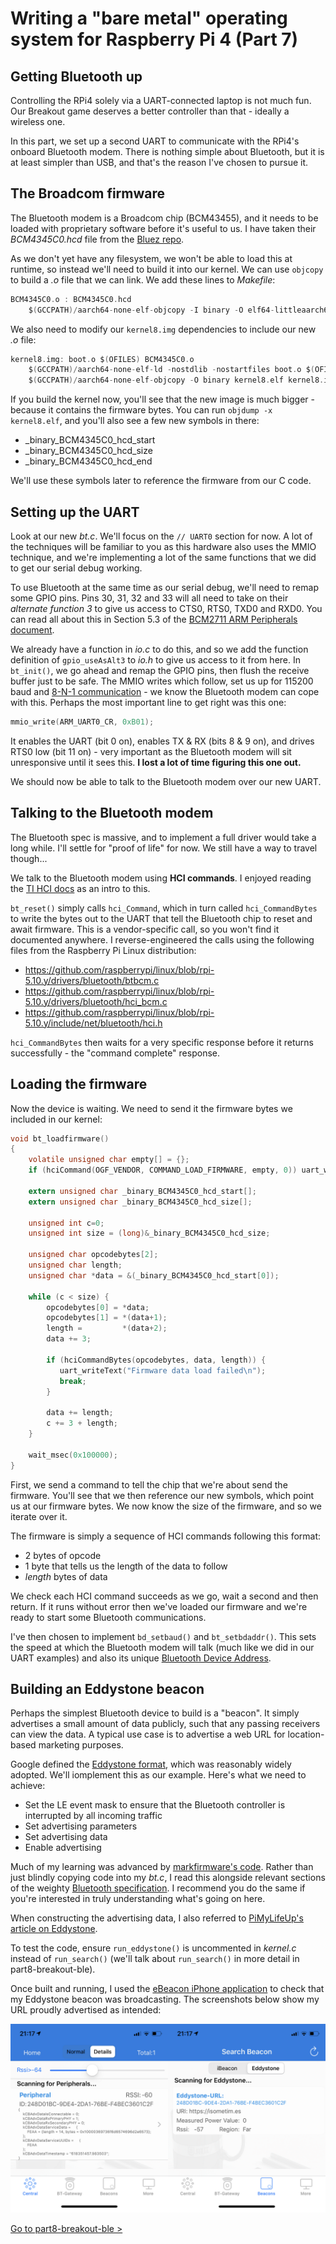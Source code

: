 Writing a "bare metal" operating system for Raspberry Pi 4 (Part 7)
===================================================================

Getting Bluetooth up
--------------------

Controlling the RPi4 solely via a UART-connected laptop is not much fun. Our Breakout game deserves a better controller than that - ideally a wireless one.

In this part, we set up a second UART to communicate with the RPi4's onboard Bluetooth modem. There is nothing simple about Bluetooth, but it is at least simpler than USB, and that's the reason I've chosen to pursue it.

The Broadcom firmware
---------------------

The Bluetooth modem is a Broadcom chip (BCM43455), and it needs to be loaded with proprietary software before it's useful to us. I have taken their _BCM4345C0.hcd_ file from the [Bluez repo](https://github.com/RPi-Distro/bluez-firmware/tree/master/broadcom).

As we don't yet have any filesystem, we won't be able to load this at runtime, so instead we'll need to build it into our kernel. We can use `objcopy` to build a _.o_ file that we can link. We add these lines to _Makefile_:

```c
BCM4345C0.o : BCM4345C0.hcd
	$(GCCPATH)/aarch64-none-elf-objcopy -I binary -O elf64-littleaarch64 -B aarch64 $< $@
```

We also need to modify our `kernel8.img` dependencies to include our new _.o_ file:

```c
kernel8.img: boot.o $(OFILES) BCM4345C0.o
	$(GCCPATH)/aarch64-none-elf-ld -nostdlib -nostartfiles boot.o $(OFILES) BCM4345C0.o -T link.ld -o kernel8.elf
	$(GCCPATH)/aarch64-none-elf-objcopy -O binary kernel8.elf kernel8.img
```

If you build the kernel now, you'll see that the new image is much bigger - because it contains the firmware bytes. You can run `objdump -x kernel8.elf`, and you'll also see a few new symbols in there:

 * _binary_BCM4345C0_hcd_start
 * _binary_BCM4345C0_hcd_size
 * _binary_BCM4345C0_hcd_end

We'll use these symbols later to reference the firmware from our C code.

Setting up the UART
-------------------

Look at our new _bt.c_. We'll focus on the `// UART0` section for now. A lot of the techniques will be familiar to you as this hardware also uses the MMIO technique, and we're implementing a lot of the same functions that we did to get our serial debug working.

To use Bluetooth at the same time as our serial debug, we'll need to remap some GPIO pins. Pins 30, 31, 32 and 33 will all need to take on their _alternate function 3_ to give us access to CTS0, RTS0, TXD0 and RXD0.  You can read all about this in Section 5.3 of the [BCM2711 ARM Peripherals document](https://www.raspberrypi.org/documentation/hardware/raspberrypi/bcm2711/rpi_DATA_2711_1p0.pdf).

We already have a function in _io.c_ to do this, and so we add the function definition of `gpio_useAsAlt3` to _io.h_ to give us access to it from here. In `bt_init()`, we go ahead and remap the GPIO pins, then flush the receive buffer just to be safe. The MMIO writes which follow, set us up for 115200 baud and [8-N-1 communication](https://en.wikipedia.org/wiki/8-N-1) - we know the Bluetooth modem can cope with this. Perhaps the most important line to get right was this one:

```c
mmio_write(ARM_UART0_CR, 0xB01);
```

It enables the UART (bit 0 on), enables TX & RX (bits 8 & 9 on), and drives RTS0 low (bit 11 on) - very important as the Bluetooth modem will sit unresponsive until it sees this. **I lost a lot of time figuring this one out.**

We should now be able to talk to the Bluetooth modem over our new UART.

Talking to the Bluetooth modem
------------------------------

The Bluetooth spec is massive, and to implement a full driver would take a long while. I'll settle for "proof of life" for now. We still have a way to travel though...

We talk to the Bluetooth modem using **HCI commands**. I enjoyed reading the [TI HCI docs](http://software-dl.ti.com/simplelink/esd/simplelink_cc13x2_sdk/1.60.00.29_new/exports/docs/ble5stack/vendor_specific_guide/BLE_Vendor_Specific_HCI_Guide/hci_interface.html) as an intro to this.

`bt_reset()` simply calls `hci_Command`, which in turn called `hci_CommandBytes` to write the bytes out to the UART that tell the Bluetooth chip to reset and await firmware. This is a vendor-specific call, so you won't find it documented anywhere. I reverse-engineered the calls using the following files from the Raspberry Pi Linux distribution:

* https://github.com/raspberrypi/linux/blob/rpi-5.10.y/drivers/bluetooth/btbcm.c
* https://github.com/raspberrypi/linux/blob/rpi-5.10.y/drivers/bluetooth/hci_bcm.c
* https://github.com/raspberrypi/linux/blob/rpi-5.10.y/include/net/bluetooth/hci.h

`hci_CommandBytes` then waits for a very specific response before it returns successfully - the "command complete" response.

Loading the firmware
--------------------

Now the device is waiting. We need to send it the firmware bytes we included in our kernel:

```c
void bt_loadfirmware()
{
    volatile unsigned char empty[] = {};
    if (hciCommand(OGF_VENDOR, COMMAND_LOAD_FIRMWARE, empty, 0)) uart_writeText("loadFirmware() failed\n");

    extern unsigned char _binary_BCM4345C0_hcd_start[];
    extern unsigned char _binary_BCM4345C0_hcd_size[];

    unsigned int c=0;
    unsigned int size = (long)&_binary_BCM4345C0_hcd_size;

    unsigned char opcodebytes[2];
    unsigned char length;
    unsigned char *data = &(_binary_BCM4345C0_hcd_start[0]);

    while (c < size) {
        opcodebytes[0] = *data;
        opcodebytes[1] = *(data+1);
        length =         *(data+2);
        data += 3;

        if (hciCommandBytes(opcodebytes, data, length)) {
           uart_writeText("Firmware data load failed\n");
           break;
        }

        data += length;
        c += 3 + length;
    }

    wait_msec(0x100000);
}
```

First, we send a command to tell the chip that we're about send the firmware. You'll see that we then reference our new symbols, which point us at our firmware bytes. We now know the size of the firmware, and so we iterate over it.

The firmware is simply a sequence of HCI commands following this format:

 * 2 bytes of opcode 
 * 1 byte that tells us the length of the data to follow
 * _length_ bytes of data

We check each HCI command succeeds as we go, wait a second and then return. If it runs without error then we've loaded our firmware and we're ready to start some Bluetooth communications.

I've then chosen to implement `bd_setbaud()` and `bt_setbdaddr()`. This sets the speed at which the Bluetooth modem will talk (much like we did in our UART examples) and also its unique [Bluetooth Device Address](https://macaddresschanger.com/what-is-bluetooth-address-BD_ADDR).

Building an Eddystone beacon
----------------------------

Perhaps the simplest Bluetooth device to build is a "beacon". It simply advertises a small amount of data publicly, such that any passing receivers can view the data. A typical use case is to advertise a web URL for location-based marketing purposes.

Google defined the [Eddystone format](https://en.wikipedia.org/wiki/Eddystone_(Google)), which was reasonably widely adopted. We'll iomplement this as our example. Here's what we need to achieve:

 * Set the LE event mask to ensure that the Bluetooth controller is interrupted by all incoming traffic
 * Set advertising parameters
 * Set advertising data
 * Enable advertising

Much of my learning was advanced by [markfirmware's code](https://github.com/markfirmware/zig-bare-metal-raspberry-pi/blob/master/src/ble.zig). Rather than just blindly copying code into my _bt.c_, I read this alongside relevant sections of the weighty [Bluetooth specification](https://www.bluetooth.com/specifications/specs/core-specification-5-2/). I recommend you do the same if you're interested in truly understanding what's going on here.

When constructing the advertising data, I also referred to [PiMyLifeUp's article on Eddystone](https://pimylifeup.com/raspberry-pi-eddystone-beacon/).

To test the code, ensure `run_eddystone()` is uncommented in _kernel.c_ instead of `run_search()` (we'll talk about `run_search()` in more detail in part8-breakout-ble).

Once built and running, I used the [eBeacon iPhone application](https://apps.apple.com/us/app/ebeacon-ble-scanner/id730279939) to check that my Eddystone beacon was broadcasting. The screenshots below show my URL proudly advertised as intended:

![Working Eddystone Beacon on RPi4](images/7-eddystone-beacon.png)

[Go to part8-breakout-ble >](../part8-breakout-ble)
